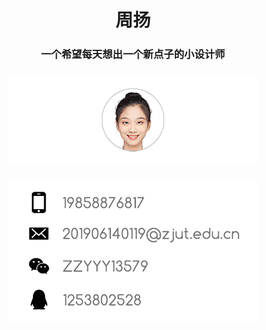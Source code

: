 <h1 align="center">周扬</h1>

<h3 align="center">一个希望每天想出一个新点子的小设计师</h3>

<h3 align="center"><p align="center"><center><img src="微信图片_20220611130302 拷贝 5.png"></center>
<h3 align="center"><p align="center"><center><img src="2bf1235b31d68b7ccbaf20fccc7d580 拷贝1.png"></center>
